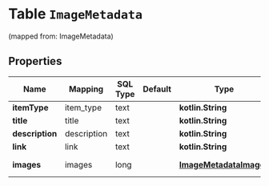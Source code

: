
# Table `ImageMetadata`
(mapped from: ImageMetadata)

## Properties
Name | Mapping | SQL Type | Default | Type | Description | Notes
---- | ------- | -------- | ------- | ---- | ----------- | -----
**itemType** | item_type | text |  | **kotlin.String** |  |  [optional]
**title** | title | text |  | **kotlin.String** |  |  [optional]
**description** | description | text |  | **kotlin.String** |  |  [optional]
**link** | link | text |  | **kotlin.String** |  |  [optional]
**images** | images | long |  | [**ImageMetadataImages**](ImageMetadataImages.md) |  |  [optional] [foreignkey]







